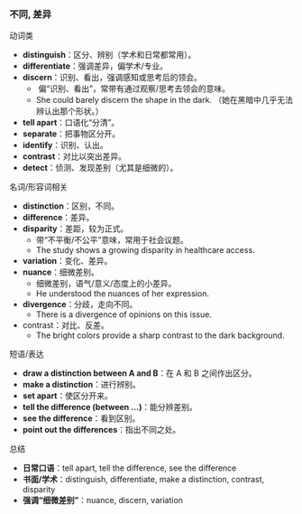 ### 不同, 差异

动词类
- **distinguish**：区分、辨别（学术和日常都常用）。
- **differentiate**：强调差异，偏学术/专业。
- **discern**：识别、看出，强调感知或思考后的领会。
  -  偏“识别、看出”，常带有通过观察/思考去领会的意味。
  - She could barely discern the shape in the dark. （她在黑暗中几乎无法辨认出那个形状。） 
- **tell apart**：口语化“分清”。
- **separate**：把事物区分开。
- **identify**：识别、认出。
- **contrast**：对比以突出差异。
- **detect**：侦测、发现差别（尤其是细微的）。

名词/形容词相关
- **distinction**：区别，不同。
- **difference**：差异。
- **disparity**：差距，较为正式。
  - 带“不平衡/不公平”意味，常用于社会议题。
  - The study shows a growing disparity in healthcare access.
- **variation**：变化、差异。
- **nuance**：细微差别。
  - 细微差别，语气/意义/态度上的小差异。
  - He understood the nuances of her expression.
- **divergence**：分歧，走向不同。
  - There is a divergence of opinions on this issue.
- contrast：对比、反差。
  - The bright colors provide a sharp contrast to the dark background.

短语/表达
- **draw a distinction between A and B**：在 A 和 B 之间作出区分。
- **make a distinction**：进行辨别。
- **set apart**：使区分开来。
- **tell the difference (between …)**：能分辨差别。
- **see the difference**：看到区别。
- **point out the differences**：指出不同之处。

总结
- **日常口语**：tell apart, tell the difference, see the difference
- **书面/学术**：distinguish, differentiate, make a distinction, contrast, disparity
- **强调“细微差别”**：nuance, discern, variation


